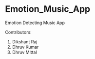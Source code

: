 # Emotion_Music_App
Emotion Detecting Music App

Contributors:

1. Dikshant Raj
2. Dhruv Kumar
3. Dhruv Mittal
